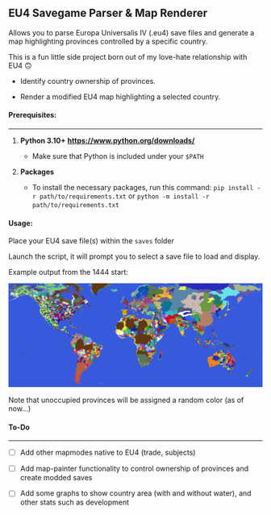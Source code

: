 ## EU4 Savegame Parser & Map Renderer

Allows you to parse Europa Universalis IV (.eu4) save files and generate a map highlighting provinces controlled by a specific country.

This is a fun little side project born out of my love-hate relationship with EU4 🙃

* Identify country ownership of provinces.

* Render a modified EU4 map highlighting a selected country.

#### Prerequisites:
-------------------

1. **Python 3.10+** **https://www.python.org/downloads/**

    * Make sure that Python is included under your `$PATH`

2. **Packages**
    * To install the necessary packages,
    run this command:
    `pip install -r path/to/requirements.txt` or
    `python -m install -r path/to/requirements.txt`

#### Usage:
Place your EU4 save file(s) within the `saves` folder

Launch the script, it will prompt you to select a save file to load and display.



Example output from the 1444 start:

![alt text](/images/start_date_map.png)

Note that unoccupied provinces will be assigned a random color (as of now...)

#### To-Do
-----------
- [ ] Add other mapmodes native to EU4 (trade, subjects)

- [ ] Add map-painter functionality to control ownership of provinces and create modded saves

- [ ] Add some graphs to show country area (with and without water), and other stats such as development